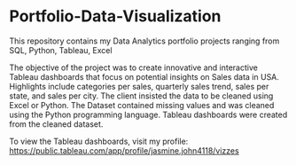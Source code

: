 # Portfolio-Data-Visualization
This repository contains my Data Analytics portfolio projects ranging from SQL, Python, Tableau, Excel

The objective of the project was to create innovative and interactive Tableau dashboards that focus on potential insights on Sales data in USA. Highlights include categories per sales, quarterly sales trend, sales per state, and sales per city. The client insisted the data to be cleaned using Excel or Python. The Dataset contained missing values and was cleaned using the Python programming language. Tableau dashboards were created from the cleaned dataset.

To view the Tableau dashboards, visit my profile: https://public.tableau.com/app/profile/jasmine.john4118/vizzes 

